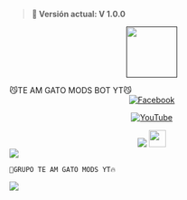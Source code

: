 > <b>🚀 Versión actual: V 1.0.0</b>

<p align="center"> 
<a href=""><img src="http://readme-typing-svg.herokuapp.com?font=mono&size=17&duration=4000&color=F7B11B&center=falso&vCenter=falso&lines=TEAM-GATO-YT++%F0%9F%90%88;Gracias+por+visitar+este+repositorio.+%F0%9F%92%96" height="90px"></a> 
</p>
   😼TE AM GATO MODS BOT YT😼
<div align="center">
<a href="">
<img src="https://img.shields.io/badge/Facebook-1877F2?style=for-the-badge&logo=facebook&logoColor=white" alt="Facebook">
</a>
</p>
<a href="https://youtube.com/@teamgatoffoficial?si=0iTjRzRD8WEhQ05b">
<img src="https://img.shields.io/badge/YouTube-FF0000?style=for-the-badge&logo=youtube&logoColor=white" alt="YouTube">
</a>
</p>
<a href="https://tiktok.com/@saul_ff.mix.bad.boy.yt" target="_blank"> <img src="https://img.shields.io/badge/-TikTok-%23E4405F?style=for-the-badge&logo=tiktok&logoColor=black" target="_blank"></a> <img src="https://github.com/siegrin/siegrin/blob/main/Assets/Handshake.gif" height="30px">
</a>
</div
🥺 CREADOR OFICIAL 🤗
🥲SAUL HUILLCA LAYME❤️
</a>
</div>
<a href="http://wa.me/51930982220" target="blank"><img src="https://img.shields.io/badge/OFC-GATO_BOT-25D366?style=for-the-badge&logo=whatsapp&logoColor=white" />
</a>
</div>

`👥GRUPO TE AM GATO MODS YT🔥`
</a>
</div>
<a href="https://chat.whatsapp.com/GM9ptY5a9Co3IooYtgG2Ug" target="blank"><img src="https://img.shields.io/badge/GRUPO-DE_WHATSAAP-25D366?style=for-the-badge&logo=whatsapp&logoColor=white" />
</a>
